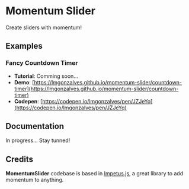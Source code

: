 # Momentum Slider

Create sliders with momentum!

## Examples

### Fancy Countdown Timer

- **Tutorial**: Comming soon...
- **Demo**: [https://lmgonzalves.github.io/momentum-slider/countdown-timer](https://lmgonzalves.github.io/momentum-slider/countdown-timer)
- **Codepen**: [https://codepen.io/lmgonzalves/pen/JZJeYq](https://codepen.io/lmgonzalves/pen/JZJeYq)

## Documentation

In progress... Stay tunned!

## Credits

**MomentumSlider** codebase is based in [Impetus.js](http://chrisbateman.github.io/impetus), a great library to add momentum to anything.
